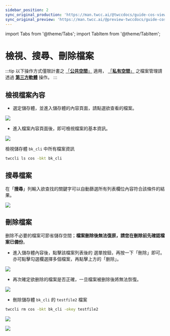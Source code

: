 ```yaml
---
sidebar_position: 2
sync_original_production: 'https://man.twcc.ai/@twccdocs/guide-cos-view-search-delete-files-zh' 
sync_original_preview: 'https://man.twcc.ai/@preview-twccdocs/guide-cos-view-search-delete-files-zh'
---
```


import Tabs from '@theme/Tabs';
import TabItem from '@theme/TabItem';

# 檢視、搜尋、刪除檔案

:::tip
以下操作方式僅限計畫之 [「<ins>**公共空間<i class="fa fa-question-circle fa-question-circle-for-service" aria-hidden="true"></i>**」</ins>](https://man.twcc.ai/@twccdocs/doc-cos-main-zh/%2F%40TWSC%2Fcos-overview-zh) 適用， [「<ins>**私有空間<i class="fa fa-question-circle fa-question-circle-for-service" aria-hidden="true"></i>**」</ins>](https://man.twcc.ai/@twccdocs/doc-cos-main-zh/%2F%40TWSC%2Fcos-overview-zh) 之檔案管理請透過 [<ins>**第三方軟體**</ins>](https://man.twcc.ai/@twccdocs/doc-cos-main-zh/https%3A%2F%2Fman.twcc.ai%2F%40TWSC%2Fguide-cos-connect-info-zh) 操作。
:::

## 檢視檔案內容

<!-- 1 start -->
<Tabs>
  <TabItem value="TWCC 入口網站" label="TWCC 入口網站" default>


*  選定儲存體，並進入儲存體的內容頁面，請點選欲查看的檔案。

    
![](https://cos.twcc.ai/SYS-MANUAL/uploads/upload_2d03ebaa945a63b253ca9951c9fcc0d6.png)


* 進入檔案內容頁面後，即可檢視檔案的基本資訊。

![](https://cos.twcc.ai/SYS-MANUAL/uploads/upload_960b8fa7606ca437bfc3402bb9e71e42.png)

  </TabItem>
  <TabItem value="TWCC CLI" label="TWCC CLI">


檢視儲存體 `bk_cli` 中所有檔案資訊

```bash
twccli ls cos -bkt bk_cli
```

  </TabItem>
</Tabs>

## 搜尋檔案

<!-- 1 start -->

<Tabs>
  <TabItem value="TWCC 入口網站" label="TWCC 入口網站" default>


在「**搜尋**」列輸入欲查找的關鍵字可以自動篩選所有列表欄位內容符合該條件的結果。 

![](https://cos.twcc.ai/SYS-MANUAL/uploads/upload_4ab0e6cd8294c97ff4ecd6b5948b5052.png)

  </TabItem>
</Tabs>

## 刪除檔案

删除不必要的檔案可節省儲存空間；**檔案刪除後無法復原，請您在刪除前先確認檔案已備份**。

<!-- 1 start -->

<Tabs>
  <TabItem value="TWCC 入口網站" label="TWCC 入口網站" default>


* 進入儲存體內容後，點擊該檔案列表後的 <i class="fa fa-ellipsis-v fa-20" aria-hidden="true"></i>  選單按鈕，再按一下「刪除」即可。亦可點擊勾選欄選擇多個檔案，再點擊上方的「删除」。

![](https://cos.twcc.ai/SYS-MANUAL/uploads/upload_041f05525f9b4f4e3df6967afb03c3f6.png)

* 再次確定欲删除的檔案是否正確，一旦檔案被删除後將無法恢復。

![](https://cos.twcc.ai/SYS-MANUAL/uploads/upload_bd5db233f2e2cf1982fd80f3237208ba.png)

  </TabItem>
  <TabItem value="TWCC CLI" label="TWCC CLI">


- 刪除儲存體 `bk_cli` 的 `testfile2` 檔案

```bash
twccli rm cos -bkt bk_cli -okey testfile2
```   
![](https://cos.twcc.ai/SYS-MANUAL/uploads/upload_46d8119fc6debd65bcbe77574209266e.png)

![](https://cos.twcc.ai/SYS-MANUAL/uploads/upload_5c14b3d8059d8ea4ff1efc97df54f006.png)

  </TabItem>
</Tabs>
